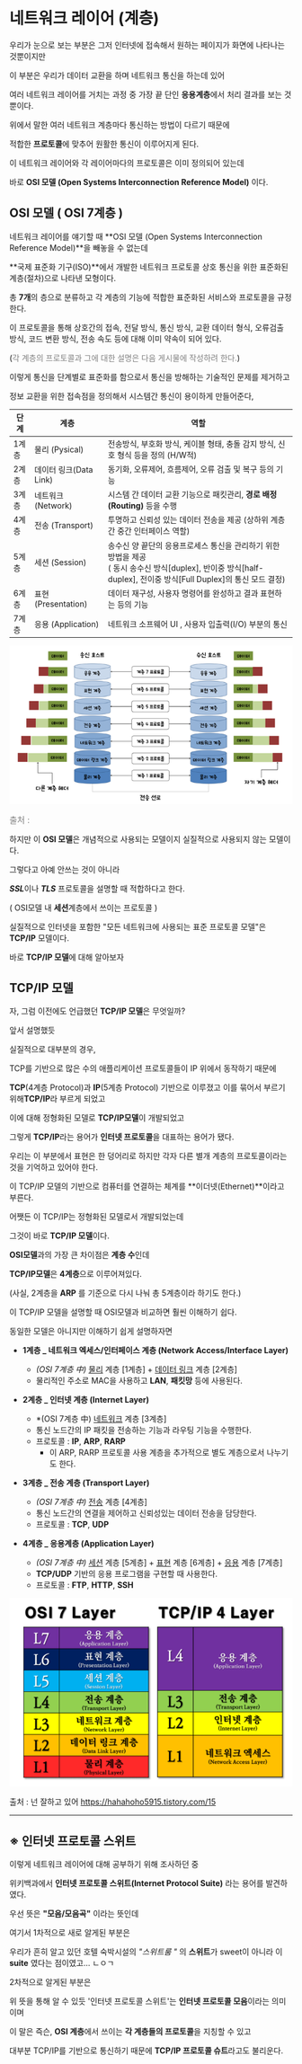 # 네트워크 레이어 (계층)

우리가 눈으로 보는 부분은 그저 인터넷에 접속해서 원하는 페이지가 화면에 나타나는 것뿐이지만

이 부분은 우리가 데이터 교환을 하며 네트워크 통신을 하는데 있어

여러 네트워크 레이어를 거치는 과정 중 가장 끝 단인 **응용계층**에서 처리 결과를 보는 것 뿐이다.

위에서 말한 여러 네트워크 계층마다 통신하는 방법이 다르기 때문에

적합한 **프로토콜**에 맞추어 원활한 통신이 이루어지게 된다.



이 네트워크 레이어와 각 레이어마다의 프로토콜은 이미 정의되어 있는데

바로 **OSI 모델 (Open Systems Interconnection Reference Model)** 이다.



## OSI 모델 ( OSI 7계층 )

네트워크 레이어를 얘기할 때 **OSI 모델 (Open Systems Interconnection Reference Model)**을 빼놓을 수 없는데

**국제 표준화 기구(ISO)**에서 개발한 네트워크 프로토콜 상호 통신을 위한 표준화된 계층(절차)으로 나타낸 모형이다.

총 **7개**의 층으로 분류하고 각 계층의 기능에 적합한 표준화된 서비스와 프로토콜을 규정한다.

이 프로토콜을 통해 상호간의 접속, 전달 방식, 통신 방식, 교환 데이터 형식, 오류검출 방식, 코드 변환 방식, 전송 속도 등에 대해 이미 약속이 되어 있다.

(<span style="color:grey">각 계층의 프로토콜과 그에 대한 설명은 다음 게시물에 작성하려 한다.</span>)



이렇게 통신을 단계별로 표준화를 함으로서 통신을 방해하는 기술적인 문제를 제거하고

정보 교환을 위한 접속점을 정의해서 시스템간 통신이 용이하게 만들어준다,


| 단계  | 계층    | 역할 |
| ----- | ------- | ---- |
| 1계층 | 물리 (Pysical) | 전송방식, 부호화 방식, 케이블 형태, 충돌 감지 방식, 신호 형식 등을 정의 (H/W적) |
| 2계층 | 데이터 링크(Data Link) | 동기화, 오류제어, 흐름제어, 오류 검출 및 복구 등의 기능 |
| 3계층 | 네트워크 (Network) | 시스템 간 데이터 교환 기능으로 패킷관리, **경로 배정(Routing)** 등을 수행 |
| 4계층 | 전송 (Transport) | 투명하고 신뢰성 있는 데이터 전송을 제공 (상하위 계층 간 중간 인터페이스 역할) |
| 5계층 | 세션 (Session) | 송수신 양 끝단의 응용프로세스 통신을 관리하기 위한 방법을 제공 </br>( 동시 송수신 방식[duplex], 반이중 방식[half-duplex], 전이중 방식[Full Duplex]의 통신 모드 결정) |
| 6계층 | 표현 (Presentation) | 데이터 재구성, 사용자 명령어를 완성하고 결과 표현하는 등의 기능 |
| 7계층 | 응용 (Application) | 네트워크 소프웨어 UI , 사용자 입출력(I/O) 부분의 통신 |

![image-20211127231047798](md-images/image-20211127231047798.png)

<span style="color:grey; font-size:15px"> 출처 : 

[오늘도 MadPlay]: https://madplay.github.io/post/network-osi-7-layer	"OSI 7계층 (OSI 7 Layer)"

</span>



하지만 이 **OSI 모델**은 개념적으로 사용되는 모델이지 실질적으로 사용되지 않는 모델이다.

그렇다고 아예 안쓰는 것이 아니라

***SSL***이나 ***TLS*** 프로토콜을 설명할 때 적합하다고 한다.

( OSI모델 내 **세션**계층에서 쓰이는 프로토콜 )

실질적으로 인터넷을 포함한 "모든 네트워크에 사용되는 표준 프로토콜 모델"은 **TCP/IP** 모델이다. 

바로 **TCP/IP 모델**에 대해 알아보자



## TCP/IP 모델

자, 그럼 이전에도 언급했던 **TCP/IP 모델**은 무엇일까?

앞서 설명했듯

실질적으로 대부분의 경우,

TCP를 기반으로 많은 수의 애플리케이션 프로토콜들이  IP 위에서 동작하기 때문에  

**TCP**(4계층 Protocol)과 **IP**(5계층 Protocol) 기반으로 이루졌고 이를 묶어서 부르기 위해**TCP/IP**라 부르게 되었고 

이에 대해 정형화된 모델로 **TCP/IP모델**이 개발되었고

그렇게 **TCP/IP**라는 용어가 **인터넷 프로토콜**을 대표하는 용어가 됐다.

우리는 이 부분에서 표현은 한 덩어리로 하지만 각자 다른 별개 계층의 프로토콜이라는 것을 기억하고 있어야 한다.

이 TCP/IP 모델의 기반으로 컴퓨터를 연결하는 체계를 **이더넷(Ethernet)**이라고 부른다.



어쨋든 이 TCP/IP는 정형화된 모델로서 개발되었는데

그것이 바로 **TCP/IP 모델**이다.



**OSI모델**과의 가장 큰 차이점은 **계층 수**인데

**TCP/IP모델**은 **4계층**으로 이루어져있다. 

(사실, 2계층을 **ARP** 를 기준으로 다시 나눠 총 5계층이라 하기도 한다.)

이 TCP/IP 모델을 설명할 때 OSI모델과 비교하면 훨씬 이해하기 쉽다.



동일한 모델은 아니지만 이해하기 쉽게 설명하자면

- **1계층 _ 네트워크 엑세스/인터페이스 계층 (Network Access/Interface Layer)**
  - *(OSI 7계층 中)* <u>물리</u> 계층 [1계층] + <u>데이터 링크</u> 계층 [2계층] 
  - 물리적인 주소로 MAC을 사용하고 **LAN**, **패킷망** 등에 사용된다.



- **2계층 _ 인터넷 계층 (Internet Layer)**
  - *(OSI 7계층 中) <u>네트워크</u> 계층 [3계층]
  - 통신 노드간의 IP 패킷을 전송하는 기능과 라우팅 기능을 수행한다.
  - 프로토콜 : **IP**, **ARP**, **RARP**
    - 이 ARP, RARP 프로토콜 사용 계층을 추가적으로 별도 계층으로서 나누기도 한다. 



- **3계층 _ 전송 계층 (Transport Layer)**
  - *(OSI 7계층 中)* <u>전송</u> 계층 [4계층]
  - 통신 노드간의 연결을 제어하고 신뢰성있는 데이터 전송을 담당한다.
  - 프로토콜 :  **TCP**, **UDP**



- **4계층 _ 응용계층 (Application Layer)**

  - *(OSI 7계층 中)*  <u>세션</u> 계층 [5계층] + <u>표현</u> 계층 [6계층] + <u>응용</u> 계층 [7계층]
  - **TCP/UDP** 기반의 응용 프로그램을 구현할 때 사용한다.
  - 프로토콜 : **FTP**, **HTTP**, **SSH**

  

![image-20211127235009274](md-images/image-20211127235009274.png)

출처 : 넌 잘하고 있어 https://hahahoho5915.tistory.com/15





---



## ※ 인터넷 프로토콜 스위트

이렇게 네트워크 레이어에 대해 공부하기 위해 조사하던 중

위키백과에서 **인터넷 프로토콜 스위트(Internet Protocol Suite)** 라는 용어를 발견하였다.

우선 뜻은 **"모음/모음곡"** 이라는 뜻인데

여기서 1차적으로 새로 알게된 부분은 

우리가 흔히 알고 있던 호텔 숙박시설의 *"스위트룸 "* 의 **스위트**가 sweet이 아니라 이 **suite** 였다는 점이였고... ㄴㅇㄱ

2차적으로 알게된 부분은

위 뜻을 통해 알 수 있듯 '인터넷 프로토콜 스위트'는 **인터넷 프로토콜 모음**이라는 의미이며

이 말은 즉슨, **OSI 계층**에서 쓰이는 **각 계층들의 프로토콜**을 지칭할 수 있고

 대부분 TCP/IP를 기반으로 통신하기 때문에  **TCP/IP 프로토콜 슈트**라고도 불리운다.
